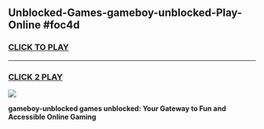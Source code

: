 
## Unblocked-Games-gameboy-unblocked-Play-Online #foc4d
<h3>
<a href="https://news.freeplayer.one?title=gameboy-unblocked&ref=3">CLICK TO PLAY</a></h3>
<hr>

<h3>
<a href="https://news.freeplayer.one?title=gameboy-unblocked&ref=3">CLICK 2 PLAY</a>
  
</h3>

<a href="https://news.freeplayer.one?title=gameboy-unblocked&ref=3"><img src="https://clearcache.store/games.png"></a>


**gameboy-unblocked games unblocked: Your Gateway to Fun and Accessible Online Gaming**
